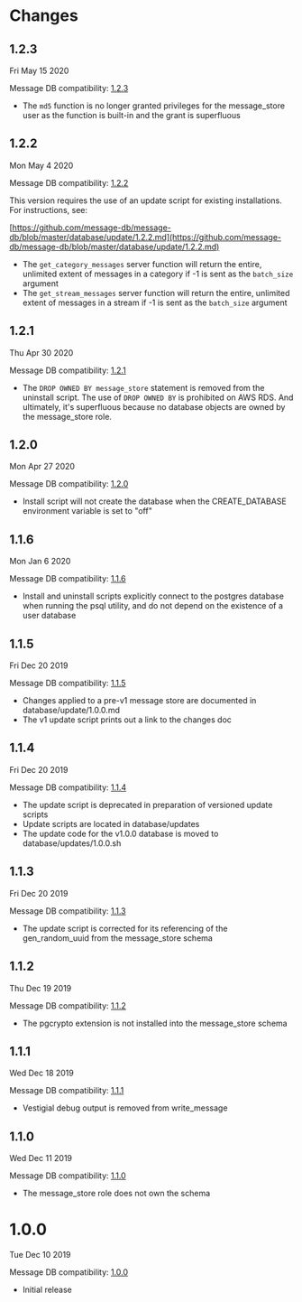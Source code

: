 # Changes

## 1.2.3

Fri May 15 2020

Message DB compatibility: [1.2.3](https://github.com/message-db/message-db/releases/tag/v1.2.3)

- The `md5` function is no longer granted privileges for the message_store user as the function is built-in and the grant is superfluous

## 1.2.2

Mon May 4 2020

Message DB compatibility: [1.2.2](https://github.com/message-db/message-db/releases/tag/v1.2.2)

This version requires the use of an update script for existing installations. For instructions, see:

[https://github.com/message-db/message-db/blob/master/database/update/1.2.2.md](https://github.com/message-db/message-db/blob/master/database/update/1.2.2.md)

- The `get_category_messages` server function will return the entire, unlimited extent of messages in a category if -1 is sent as the `batch_size` argument
- The `get_stream_messages` server function will return the entire, unlimited extent of messages in a stream if -1 is sent as the `batch_size` argument

## 1.2.1

Thu Apr 30 2020

Message DB compatibility: [1.2.1](https://github.com/message-db/message-db/releases/tag/v1.2.1)

- The `DROP OWNED BY message_store` statement is removed from the uninstall script. The use of `DROP OWNED BY` is prohibited on AWS RDS. And ultimately, it's superfluous because no database objects are owned by the message_store role.

## 1.2.0

Mon Apr 27 2020

Message DB compatibility: [1.2.0](https://github.com/message-db/message-db/releases/tag/v1.2.0)

- Install script will not create the database when the CREATE_DATABASE environment variable is set to "off"

## 1.1.6

Mon Jan 6 2020

Message DB compatibility: [1.1.6](https://github.com/message-db/message-db/releases/tag/v1.1.6)

- Install and uninstall scripts explicitly connect to the postgres database when running the psql utility, and do not depend on the existence of a user database

## 1.1.5

Fri Dec 20 2019

Message DB compatibility: [1.1.5](https://github.com/message-db/message-db/releases/tag/v1.1.5)

- Changes applied to a pre-v1 message store are documented in database/update/1.0.0.md
- The v1 update script prints out a link to the changes doc

## 1.1.4

Fri Dec 20 2019

Message DB compatibility: [1.1.4](https://github.com/message-db/message-db/releases/tag/v1.1.4)

- The update script is deprecated in preparation of versioned update scripts
- Update scripts are located in database/updates
- The update code for the v1.0.0 database is moved to database/updates/1.0.0.sh

## 1.1.3

Fri Dec 20 2019

Message DB compatibility: [1.1.3](https://github.com/message-db/message-db/releases/tag/v1.1.3)

- The update script is corrected for its referencing of the gen_random_uuid from the message_store schema

## 1.1.2

Thu Dec 19 2019

Message DB compatibility: [1.1.2](https://github.com/message-db/message-db/releases/tag/v1.1.2)

- The pgcrypto extension is not installed into the message_store schema

## 1.1.1

Wed Dec 18 2019

Message DB compatibility: [1.1.1](https://github.com/message-db/message-db/releases/tag/v1.1.1)

- Vestigial debug output is removed from write_message

## 1.1.0

Wed Dec 11 2019

Message DB compatibility: [1.1.0](https://github.com/message-db/message-db/releases/tag/v1.1.0)

- The message_store role does not own the schema

# 1.0.0

Tue Dec 10 2019

Message DB compatibility: [1.0.0](https://github.com/message-db/message-db/releases/tag/v1.0.0)

- Initial release
